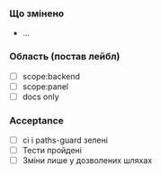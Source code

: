 ﻿### Що змінено
- …

### Область (постав лейбл)
- [ ] scope:backend
- [ ] scope:panel
- [ ] docs only

### Acceptance
- [ ] ci і paths-guard зелені
- [ ] Тести пройдені
- [ ] Зміни лише у дозволених шляхах
